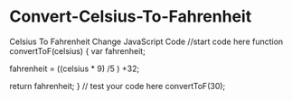 # Convert-Celsius-To-Fahrenheit
Celsius To Fahrenheit Change JavaScript Code
//start code here
function convertToF(celsius) {
  var fahrenheit;
  
  fahrenheit = ((celsius * 9) /5 ) +32;
  
  return fahrenheit;
}
// test your code here
convertToF(30);

